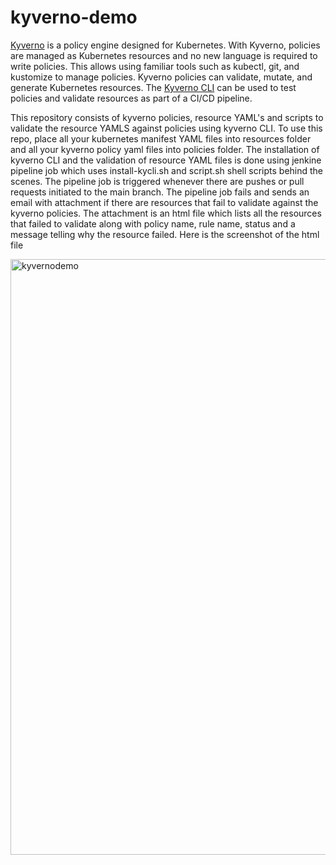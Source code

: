 # kyverno-demo


[Kyverno](https://kyverno.io/#td-block-1) is a policy engine designed for Kubernetes. With Kyverno, policies are managed as Kubernetes resources and no new language is required to write policies. This allows using familiar tools such as kubectl, git, and kustomize to manage policies. Kyverno policies can validate, mutate, and generate Kubernetes resources. The [Kyverno CLI](https://kyverno.io/docs/kyverno-cli/) can be used to test policies and validate resources as part of a CI/CD pipeline.

This repository consists of kyverno policies, resource YAML's and scripts to validate the resource YAMLS against policies using kyverno CLI.
To use this repo, place all your kubernetes manifest YAML files into resources folder and all your kyverno policy yaml files into policies folder. The installation of kyverno CLI and the validation of resource YAML files is done using jenkine pipeline job which uses install-kycli.sh and script.sh shell scripts behind the scenes. The pipeline job is triggered whenever there are pushes or pull requests initiated to the main branch. The pipeline job fails and sends an email with attachment if there are resources that fail to validate against the kyverno policies. The attachment is an html file which lists all the resources that failed to validate along with policy name, rule name, status and a message telling why the resource failed. Here is the screenshot of the html file

<img width="953" alt="kyvernodemo" src="https://user-images.githubusercontent.com/90008930/148944281-1246b4c2-31fc-4cdf-b6db-d539f48735e2.PNG">
